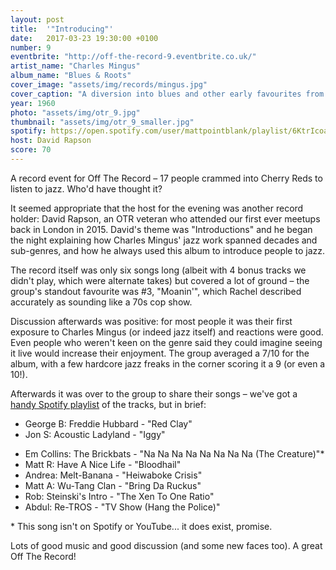 ```yaml
---
layout: post
title:  '"Introducing"'
date:   2017-03-23 19:30:00 +0100
number: 9
eventbrite: "http://off-the-record-9.eventbrite.co.uk/"
artist_name: "Charles Mingus"
album_name: "Blues & Roots"
cover_image: "assets/img/records/mingus.jpg"
cover_caption: "A diversion into blues and other early favourites from jazz legend Mingus"
year: 1960
photo: "assets/img/otr_9.jpg"
thumbnail: "assets/img/otr_9_smaller.jpg"
spotify: https://open.spotify.com/user/mattpointblank/playlist/6KtrIcoaPpNNDvSUGAiZTe
host: David Rapson
score: 70
---
```


A record event for Off The Record – 17 people crammed into Cherry Reds to listen to jazz. Who'd have thought it?
                
It seemed appropriate that the host for the evening was another record holder: David Rapson, an OTR veteran who attended our first ever meetups back in London in 2015. David's theme was "Introductions" and he began the night explaining how Charles Mingus' jazz work spanned decades and sub-genres, and how he always used this album to introduce people to jazz.
                
The record itself was only six songs long (albeit with 4 bonus tracks we didn't play, which were alternate takes) but covered a lot of ground &ndash; the group's standout favourite was #3, "Moanin'", which Rachel described accurately as sounding like a 70s cop show.
                
Discussion afterwards was positive: for most people it was their first exposure to Charles Mingus (or indeed jazz itself) and reactions were good. Even people who weren't keen on the genre said they could imagine seeing it live would increase their enjoyment. The group averaged a 7/10 for the album, with a few hardcore jazz freaks in the corner scoring it a 9 (or even a 10!).
                
Afterwards it was over to the group to share their songs &ndash; we've got a [handy Spotify playlist](https://open.spotify.com/user/mattpointblank/playlist/6KtrIcoaPpNNDvSUGAiZTe) of the tracks, but in brief:

- George B: Freddie Hubbard - "Red Clay"
- Jon S: Acoustic Ladyland - "Iggy"
* Em Collins: The Brickbats - "Na Na Na Na Na Na Na Na (The Creature)"*
* Matt R: Have A Nice Life - "Bloodhail"
* Andrea: Melt-Banana - "Heiwaboke Crisis"
* Matt A: Wu-Tang Clan - "Bring Da Ruckus"
* Rob: Steinski's Intro - "The Xen To One Ratio"
* Abdul: Re-TROS - "TV Show (Hang the Police)"
                
\* This song isn't on Spotify or YouTube... it does exist, promise.
                
Lots of good music and good discussion (and some new faces too). A great Off The Record!
